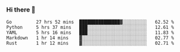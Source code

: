 ### Hi there 👋

<!--
**yeya24/yeya24** is a ✨ _special_ ✨ repository because its `README.md` (this file) appears on your GitHub profile.

Here are some ideas to get you started:

- 🔭 I’m currently working on ...
- 🌱 I’m currently learning ...
- 👯 I’m looking to collaborate on ...
- 🤔 I’m looking for help with ...
- 💬 Ask me about ...
- 📫 How to reach me: ...
- 😄 Pronouns: ...
- ⚡ Fun fact: ...
-->

<!--START_SECTION:waka-->
```text
Go         27 hrs 52 mins  ███████████████▓░░░░░░░░░   62.52 % 
Python     5 hrs 37 mins   ███░░░░░░░░░░░░░░░░░░░░░░   12.61 % 
YAML       5 hrs 16 mins   ███░░░░░░░░░░░░░░░░░░░░░░   11.83 % 
Markdown   1 hr 14 mins    ▓░░░░░░░░░░░░░░░░░░░░░░░░   02.77 % 
Rust       1 hr 12 mins    ▓░░░░░░░░░░░░░░░░░░░░░░░░   02.71 % 
```
<!--END_SECTION:waka-->
